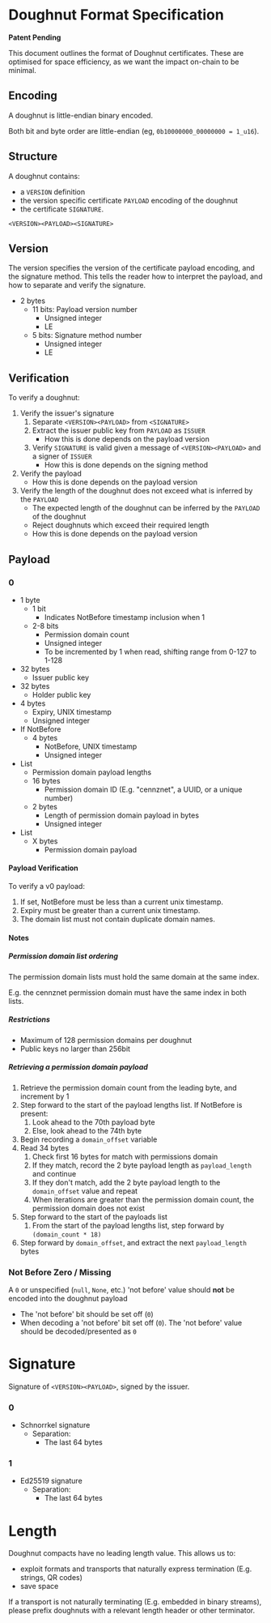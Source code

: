 # Doughnut Format Specification

**Patent Pending**

This document outlines the format of Doughnut certificates. These are optimised for space efficiency, as we want the impact on-chain to be minimal.

## Encoding

A doughnut is little-endian binary encoded.

Both bit and byte order are little-endian (eg, `0b10000000_00000000 = 1_u16`).

## Structure

A doughnut contains:
* a `VERSION` definition
* the version specific certificate `PAYLOAD` encoding of the doughnut
* the certificate `SIGNATURE`.

```
<VERSION><PAYLOAD><SIGNATURE>
```

## Version

The version specifies the version of the certificate payload encoding, and the signature method. This tells the reader how to interpret the payload, and how to separate and verify the signature.

* 2 bytes
    * 11 bits: Payload version number
        * Unsigned integer
        * LE
    * 5 bits: Signature method number
        * Unsigned integer
        * LE

## Verification
To verify a doughnut:

1. Verify the issuer's signature
    1. Separate `<VERSION><PAYLOAD>` from `<SIGNATURE>`
    2. Extract the issuer public key from `PAYLOAD` as `ISSUER`
        * How this is done depends on the payload version
    3. Verify `SIGNATURE` is valid given a message of `<VERSION><PAYLOAD>` and a signer of `ISSUER`
        * How this is done depends on the signing method
2. Verify the payload
    * How this is done depends on the payload version
3. Verify the length of the doughnut does not exceed what is inferred by the `PAYLOAD`
    * The expected length of the doughnut can be inferred by the `PAYLOAD` of the doughnut
    * Reject doughnuts which exceed their required length
    * How this is done depends on the payload version

## Payload

### 0

* 1 byte
    * 1 bit
        * Indicates NotBefore timestamp inclusion when 1
    * 2-8 bits
        * Permission domain count
        * Unsigned integer
        * To be incremented by 1 when read, shifting range from 0-127 to 1-128
* 32 bytes
    * Issuer public key
* 32 bytes
    * Holder public key
* 4 bytes
    * Expiry, UNIX timestamp
    * Unsigned integer
* If NotBefore
    * 4 bytes
        * NotBefore, UNIX timestamp
        * Unsigned integer
* List
    * Permission domain payload lengths
    * 16 bytes
        * Permission domain ID (E.g. "cennznet", a UUID, or a unique number)
    * 2 bytes
        * Length of permission domain payload in bytes
        * Unsigned integer
* List
    * X bytes
        * Permission domain payload

#### Payload Verification

To verify a v0 payload:
1. If set, NotBefore must be less than a current unix timestamp.
2. Expiry must be greater than a current unix timestamp.
3. The domain list must not contain duplicate domain names.

#### Notes
##### Permission domain list ordering
The permission domain lists must hold the same domain at the same index.

E.g. the cennznet permission domain must have the same index in both lists.

##### Restrictions
* Maximum of 128 permission domains per doughnut
* Public keys no larger than 256bit

##### Retrieving a permission domain payload
1.  Retrieve the permission domain count from the leading byte, and increment by 1
2.  Step forward to the start of the payload lengths list. If NotBefore is present:
    1.  Look ahead to the 70th payload byte
    2.  Else, look ahead to the 74th byte
3.  Begin recording a `domain_offset` variable
4.  Read 34 bytes
    1.  Check first 16 bytes for match with permissions domain
    2.  If they match, record the 2 byte payload length as `payload_length` and continue
    3.  If they don't match, add the 2 byte payload length to the `domain_offset` value and repeat
    4.  When iterations are greater than the permission domain count, the permission domain does not exist
5.  Step forward to the start of the payloads list
    1.  From the start of the payload lengths list, step forward by `(domain_count * 18)`
6.  Step forward by `domain_offset`, and extract the next `payload_length` bytes

### Not Before Zero / Missing
A `0` or unspecified (`null`, `None`, etc.) 'not before' value should __not__ be encoded into the doughnut payload
- The 'not before' bit should be set off (`0`)
- When decoding a 'not before' bit set off (`0`). The 'not before' value should be decoded/presented as `0`

# Signature

Signature of `<VERSION><PAYLOAD>`, signed by the issuer.

### 0
* Schnorrkel signature
    * Separation:
        * The last 64 bytes

### 1
* Ed25519 signature
    * Separation:
        * The last 64 bytes

# Length

Doughnut compacts have no leading length value. This allows us to:

* exploit formats and transports that naturally express termination (E.g. strings, QR codes)
* save space

If a transport is not naturally terminating (E.g. embedded in binary streams), please prefix doughnuts with a relevant length header or other terminator.


